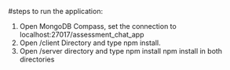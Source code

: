 #steps to run the application:

1. Open MongoDB Compass, set the connection to localhost:27017/assessment_chat_app
2. Open /client Directory and type npm install.
3. Open /server directory and type npm install npm install in both directories
